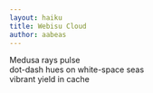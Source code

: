 ```yaml
---
layout: haiku
title: Webisu Cloud
author: aabeas
---
```


Medusa rays pulse<br>
dot-dash hues on white-space seas<br>
vibrant yield in cache<br>
